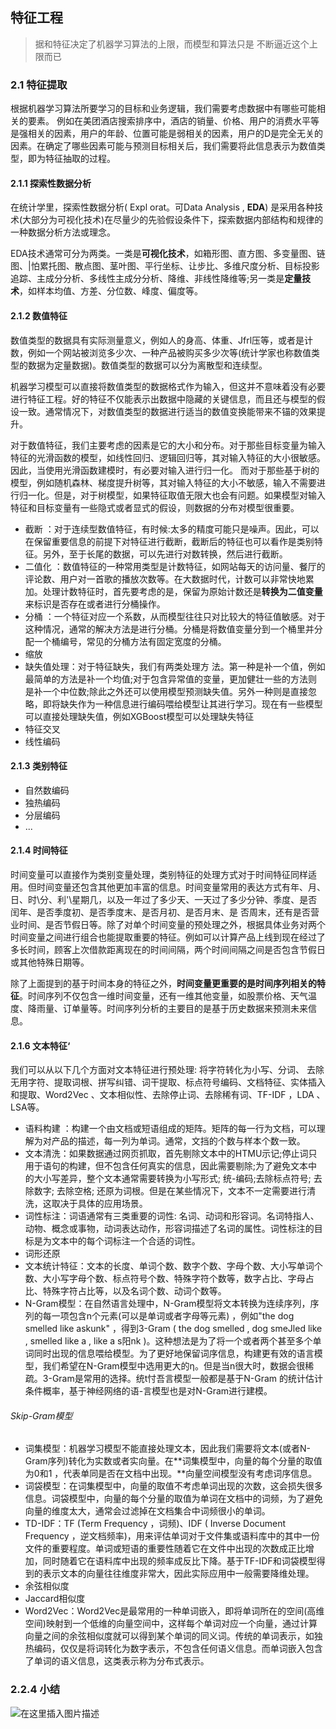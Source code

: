 ﻿## 特征工程
>据和特征决定了机器学习算法的上限，而模型和算法只是
不断逼近这个上限而已

### 2.1 特征提取
根据机器学习算法所要学习的目标和业务逻辑，我们需要考虑数据中有哪些可能相关的要素。
例如在美团酒店搜索排序中，酒店的销量、价格、用户的消费水平等是强相关的因素，用户的年龄、位置可能是弱相关的因素，用户的D是完全无关的因素。在确定了哪些因素可能与预测目标相关后，我们需要将此信息表示为数值类型，即为特征抽取的过程。

#### 2.1.1 探索性数据分析
在统计学里，探索性数据分析( Expl orat。可Data Analysis , **EDA**) 是采用各种技术(大部分为可视化技术)在尽量少的先验假设条件下，探索数据内部结构和规律的一种数据分析方法或理念。

EDA技术通常可分为两类。一类是**可视化技术**，如箱形图、直方图、多变量图、链图、|怕累托图、散点图、茎叶图、平行坐标、让步比、多维尺度分析、目标投影追踪、主成分分析、多线性主成分分析、降维、非线性降维等;另一类是**定量技术**，如样本均值、方差、分位数、峰度、偏度等。

#### 2.1.2 数值特征
数值类型的数据具有实际测量意义，例如人的身高、体重、Jfrl压等，或者是计数，例如一个网站被浏览多少次、一种产品被购买多少次等(统计学家也称数值类型的数据为定量数据)。数值类型的数据可以分为离散型和连续型。

机器学习模型可以直接将数值类型的数据格式作为输入，但这并不意味着没有必要进行特征工程。好的特征不仅能表示出数据中隐藏的关键信息，而且还与模型的假设一致。通常情况下，对数值类型的数据进行适当的数值变换能带来不锚的效果提升。

对于数值特征，我们主要考虑的因素是它的大小和分布。对于那些目标变量为输入特征的光滑函数的模型，如线性回归、逻辑回归等，其对输入特征的大小很敏感。因此，当使用光滑函数建模时，有必要对输入进行归一化。
而对于那些基于树的模型，例如随机森林、梯度提升树等，其对输入特征的大小不敏感，输入不需要进行归一化。但是，对于树模型，如果特征取值无限大也会有问题。如果模型对输入特征和目标变量有一些隐式或者显式的假设，则数据的分布对模型很重要。

- 截断 ：对于连续型数值特征，有时候:太多的精度可能只是噪声。因此，可以在保留重要信息的前提下对特征进行截断，截断后的特征也可以看作是类别特征。另外，至于长尾的数据，可以先进行对数转换，然后进行截断。
- 二值化 ：数值特征的一种常用类型是计数特征，如网站每天的访问量、餐厅的评论数、用户对一首歌的播放次数等。在大数据时代，计数可以非常快地累加。处理计数特征时，首先要考虑的是，保留为原始计数还是**转换为二值变量**来标识是否存在或者进行分桶操作。
- 分桶 ：一个特征对应一个系数，从而模型往往只对比较大的特征值敏感。对于这种情况，通常的解决方法是进行分桶。分桶是将数值变量分到一个桶里并分配一个桶编号，常见的分桶方法有固定宽度的分桶。
- 缩放
- 缺失值处理：对于特征缺失，我们有两类处理方
法。第一种是补一个值，例如最简单的方法是补一个均值;对于包含异常值的变量，更加健壮一些的方法则是补一个中位数;除此之外还可以使用模型预测缺失值。另外一种则是直接忽略，即将缺失作为一种信息进行编码喂给模型让其进行学习。现在有一些模型可以直接处理缺失值，例如XGBoost模型可以处理缺失特征
- 特征交叉
- 线性编码

#### 2.1.3 类别特征
- 自然数编码
- 独热编码
- 分层编码
- ...
#### 2.1.4 时间特征
时间变量可以直接作为类别变量处理，类别特征的处理方式对于时间特征同样适用。但时间变量还包含其他更加丰富的信息。时间变量常用的表达方式有年、月、日、时\分、利'\星期几，以及一年过了多少天、一天过了多少分钟、季度、是否闰年、是否季度初、是否季度末、是否月初、是否月末、是
否周末，还有是否营业时间、是否节假日等。除了对单个时间变量的预处理之外，根据具体业务对两个时间变量之间进行组合也能提取重要的特征。例如可以计算产品上线到现在经过了多长时间，顾客上次借款距离现在的时间间隔，两个时间间隔之间是否包含节假日或其他特殊日期等。

除了上面提到的基于时间本身的特征之外，**时间变量更重要的是时间序列相关的特征**。时间序列不仅包含一维时间变量，还有一维其他变量，如股票价格、天气温度、降雨量、订单量等。时间序列分析的主要目的是基于历史数据来预测未来信息。

#### 2.1.6 文本特征‘
我们可以从以下几个方面对文本特征进行预处理: 将字符转化为小写、分词、
去除无用字符、提取词根、拼写纠错、词干提取、标点符号编码、文档特征、实体插入和提取、Word2Vec 、文本相似性、去除停止词、去除稀有词、TF-IDF ，LDA 、LSA等。
- 语料构建 ：构建一个由文档或短语组成的矩阵。矩阵的每一行为文档，可以理解为对产品的描述，每一列为单词。通常，文挡的个数与样本个数一致。
- 文本清洗：如果数据通过网页抓取，首先剔除文本中的HTMU示记;停止词只用于语句的构建，但不包含任何真实的信息，因此需要剔除;为了避免文本中的大小写差异，整个文本通常需要转换为小写形式; 统-编码;去除标点符号; 去除数字; 去除空格; 还原为词根。但是在某些情况下，文本不一定需要进行清洗，这取决于具体的应用场景。
- 词性标注：词语通常有三类重要的词性: 名词、动词和形容词。名词特指人、动物、概念或事物，动词表达动作，形容词描述了名词的属性。词性标注的目标是为文本中的每个词标注一个合适的词性。
- 词形还原
- 文本统计特征：文本的长度、单词个数、数字个数、字母个数、大小写单词个数、大小写字母个数、标点符号个数、特殊字符个数等，数字占比、字母占比、特殊字符占比等，以及名词个数、动词个数等。
- N-Gram模型：在自然语言处理中，N-Gram模型将文本转换为连续序列，序列的每一项包含n个元素(可以是单词或者字母等元素) ，例如"the dog smelled like askunk" ，得到3-Gram ( the dog smelled , dog smeJled like , smelled like a , like a s阳nk )。这种想法是为了将一个或者两个甚至多个单词同时出现的信息喂给模型。为了更好地保留词序信息，构建更有效的语言模型，我们希望在N-Gram模型中选用更大的η。但是当n很大时，数据会很稀疏。3-Gram是常用的选择。统t忖吾言模型一般都是基于N-Gram 的统计估计条件概率，基于神经网络的语-言模型也是对N-Gram进行建模。
###### Skip-Gram模型
- 词集模型：机器学习模型不能直接处理文本，因此我们需要将文本(或者N-Gram序列)转化为实数或者实向量。在**词集模型中，向量的每个分量的取值为0和1 ，代表单同是否在文档中出现。**向量空间模型没有考虑词序信息。
- 词袋模型：在词集模型中，向量的取值不考虑单词出现的次数，这会损失很多信息。词袋模型中，向量的每个分量的取值为单词在文档中的词频，为了避免向量的维度太大，通常会过滤掉在文档集合中词频很小的单词。
- TD-IDF：TF (Term Frequency ，词频)、IDF ( Inverse Document Frequency ，逆文档频率)，用来评估单词对于文件集或语料库中的其中一份文件的重要程度。单词或短语的重要性随着它在文件中出现的次数成正比增加，同时随着它在语料库中出现的频率成反比下降。基于TF-IDF和词袋模型得到的表示文本的向量往往维度非常大，因此实际应用中一般需要降维处理。
- 余弦相似度
- Jaccard相似度
- Word2Vec：Word2Vec是最常用的一种单词嵌入，即将单词所在的空间(高维空间)映射到一个低维的向量空间中，这样每个单词对应一个向量，通过计算向量之间的余弦相似度就可以得到某个单词的同义词。传统的单词表示，如独热编码，仅仅是将词转化为数字表示，不包含任何语义信息。而单词嵌入包含了单词的语义信息，这类表示称为分布式表示。


### 2.2.4 小结
![在这里插入图片描述](https://img-blog.csdnimg.cn/20190822194838536.png?x-oss-process=image/watermark,type_ZmFuZ3poZW5naGVpdGk,shadow_10,text_aHR0cHM6Ly9ibG9nLmNzZG4ubmV0L3RlbmdjaGVuZ3R1NDEzOQ==,size_16,color_FFFFFF,t_70)



